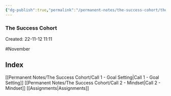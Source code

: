 ```yaml
---
{"dg-publish":true,"permalink":"/permanent-notes/the-success-cohort/the-success-cohort/"}
---
```



### The Success Cohort
Created: 22-11-12 11:11

#November 



## Index
[[Permanent Notes/The Success Cohort/Call 1 - Goal Setting\|Call 1 - Goal Setting]]
[[Permanent Notes/The Success Cohort/Call 2 - Mindset\|Call 2 - Mindset]]
[[Assignments\|Assignments]]




